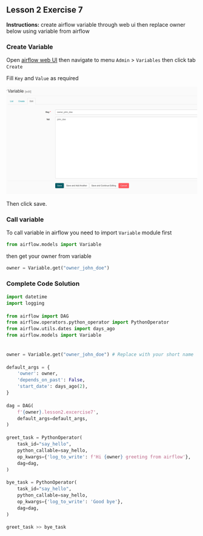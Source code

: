 ## Lesson 2 Exercise 7

**Instructions:**
create airflow variable through web ui then
replace owner below using variable from airflow

### Create Variable

Open [airflow web UI](http://18.141.189.35:8080/) then navigate to menu `Admin` > `Variables` then click tab `Create`

Fill `Key` and `Value` as required

<img src="../imgs/11-variable-declaration.png"/>

Then click save.

### Call variable

To call variable in airflow you need to import `Variable` module first

```python
from airflow.models import Variable
```

then get your owner from variable

```python
owner = Variable.get("owner_john_doe")
```

### Complete Code Solution

```python
import datetime
import logging

from airflow import DAG
from airflow.operators.python_operator import PythonOperator
from airflow.utils.dates import days_ago
from airflow.models import Variable


owner = Variable.get("owner_john_doe") # Replace with your short name

default_args = {
    'owner': owner,
    'depends_on_past': False,
    'start_date': days_ago(2),
}

dag = DAG(
    f'{owner}.lesson2.excercise7',
    default_args=default_args,
)

greet_task = PythonOperator(
    task_id="say_hello",
    python_callable=say_hello,
    op_kwargs={'log_to_write': f'Hi {owner} greeting from airflow'},
    dag=dag,
)

bye_task = PythonOperator(
    task_id="say_hello",
    python_callable=say_hello,
    op_kwargs={'log_to_write': 'Good bye'},
    dag=dag,
)

greet_task >> bye_task
```
